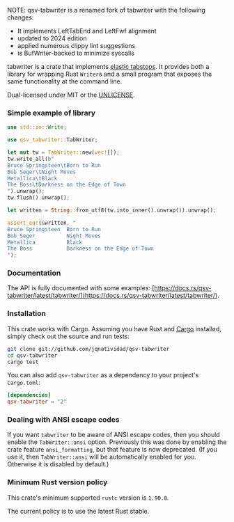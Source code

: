 NOTE: qsv-tabwriter is a renamed fork of tabwriter with the following changes:
* It implements LeftTabEnd and LeftFwf alignment
* updated to 2024 edition
* applied numerous clippy lint suggestions
* is BufWriter-backed to minimize syscalls

tabwriter is a crate that implements
[elastic tabstops](http://nickgravgaard.com/elastictabstops/index.html). It
provides both a library for wrapping Rust `Writer`s and a small program that
exposes the same functionality at the command line.

Dual-licensed under MIT or the [UNLICENSE](http://unlicense.org).


### Simple example of library

```rust
use std::io::Write;

use qsv_tabwriter::TabWriter;

let mut tw = TabWriter::new(vec![]);
tw.write_all(b"
Bruce Springsteen\tBorn to Run
Bob Seger\tNight Moves
Metallica\tBlack
The Boss\tDarkness on the Edge of Town
").unwrap();
tw.flush().unwrap();

let written = String::from_utf8(tw.into_inner().unwrap()).unwrap();

assert_eq!(&written, "
Bruce Springsteen  Born to Run
Bob Seger          Night Moves
Metallica          Black
The Boss           Darkness on the Edge of Town
");
```


### Documentation

The API is fully documented with some examples:
[https://docs.rs/qsv-tabwriter/latest/tabwriter/](https://docs.rs/qsv-tabwriter/latest/tabwriter/).


### Installation

This crate works with Cargo. Assuming you have Rust and
[Cargo](http://crates.io/) installed, simply check out the source and run
tests:

```bash
git clone git://github.com/jqnatividad/qsv-tabwriter
cd qsv-tabwriter
cargo test
```

You can also add `qsv-tabwriter` as a dependency to your project's `Cargo.toml`:

```toml
[dependencies]
qsv-tabwriter = "2"
```


### Dealing with ANSI escape codes

If you want `tabwriter` to be aware of ANSI escape codes, then you should
enable the `TabWriter::ansi` option. Previously this was done by enabling the
crate feature `ansi_formatting`, but that feature is now deprecated. (If you
use it, then `TabWriter::ansi` will be automatically enabled for you. Otherwise
it is disabled by default.)


### Minimum Rust version policy

This crate's minimum supported `rustc` version is `1.90.0`.

The current policy is to use the latest Rust stable.
